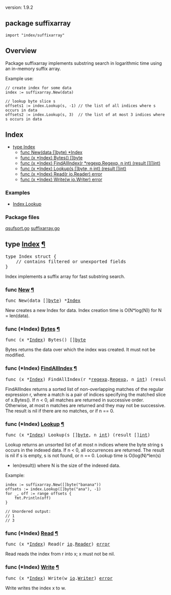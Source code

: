 version: 1.9.2
## package suffixarray

  `import "index/suffixarray"`

## Overview

Package suffixarray implements substring search in logarithmic time using an
in-memory suffix array.

Example use:

    // create index for some data
    index := suffixarray.New(data)

    // lookup byte slice s
    offsets1 := index.Lookup(s, -1) // the list of all indices where s occurs in data
    offsets2 := index.Lookup(s, 3)  // the list of at most 3 indices where s occurs in data

## Index

- [type Index](#Index)
  - [func New(data []byte) *Index](#New)
  - [func (x *Index) Bytes() []byte](#Index.Bytes)
  - [func (x *Index) FindAllIndex(r *regexp.Regexp, n int) (result [][]int)](#Index.FindAllIndex)
  - [func (x *Index) Lookup(s []byte, n int) (result []int)](#Index.Lookup)
  - [func (x *Index) Read(r io.Reader) error](#Index.Read)
  - [func (x *Index) Write(w io.Writer) error](#Index.Write)

### Examples

- [Index.Lookup](#exampleIndex_Lookup)

### Package files
 [qsufsort.go](//github.com/golang/go/blob/2ea7d3461bb41d0ae12b56ee52d43314bcdb97f9/src/index/suffixarray/qsufsort.go) [suffixarray.go](//github.com/golang/go/blob/2ea7d3461bb41d0ae12b56ee52d43314bcdb97f9/src/index/suffixarray/suffixarray.go)

<h2 id="Index">type <a href="//github.com/golang/go/blob/2ea7d3461bb41d0ae12b56ee52d43314bcdb97f9/src/index/suffixarray/suffixarray.go#L18">Index</a>
    <a href="#Index">¶</a></h2>
<pre>type Index struct {
    <span class="comment">// contains filtered or unexported fields</span>
}</pre>

Index implements a suffix array for fast substring search.

<h3 id="New">func <a href="//github.com/golang/go/blob/2ea7d3461bb41d0ae12b56ee52d43314bcdb97f9/src/index/suffixarray/suffixarray.go#L25">New</a>
    <a href="#New">¶</a></h3>
<pre>func New(data []<a href="/builtin/#byte">byte</a>) *<a href="#Index">Index</a></pre>

New creates a new Index for data. Index creation time is O(N*log(N)) for N =
len(data).

<h3 id="Index.Bytes">func (*Index) <a href="//github.com/golang/go/blob/2ea7d3461bb41d0ae12b56ee52d43314bcdb97f9/src/index/suffixarray/suffixarray.go#L155">Bytes</a>
    <a href="#Index.Bytes">¶</a></h3>
<pre>func (x *<a href="#Index">Index</a>) Bytes() []<a href="/builtin/#byte">byte</a></pre>

Bytes returns the data over which the index was created. It must not be
modified.

<h3 id="Index.FindAllIndex">func (*Index) <a href="//github.com/golang/go/blob/2ea7d3461bb41d0ae12b56ee52d43314bcdb97f9/src/index/suffixarray/suffixarray.go#L202">FindAllIndex</a>
    <a href="#Index.FindAllIndex">¶</a></h3>
<pre>func (x *<a href="#Index">Index</a>) FindAllIndex(r *<a href="/regexp/">regexp</a>.<a href="/regexp/#Regexp">Regexp</a>, n <a href="/builtin/#int">int</a>) (result [][]<a href="/builtin/#int">int</a>)</pre>

FindAllIndex returns a sorted list of non-overlapping matches of the regular
expression r, where a match is a pair of indices specifying the matched slice of
x.Bytes(). If n < 0, all matches are returned in successive order. Otherwise, at
most n matches are returned and they may not be successive. The result is nil if
there are no matches, or if n == 0.

<h3 id="Index.Lookup">func (*Index) <a href="//github.com/golang/go/blob/2ea7d3461bb41d0ae12b56ee52d43314bcdb97f9/src/index/suffixarray/suffixarray.go#L180">Lookup</a>
    <a href="#Index.Lookup">¶</a></h3>
<pre>func (x *<a href="#Index">Index</a>) Lookup(s []<a href="/builtin/#byte">byte</a>, n <a href="/builtin/#int">int</a>) (result []<a href="/builtin/#int">int</a>)</pre>

Lookup returns an unsorted list of at most n indices where the byte string s
occurs in the indexed data. If n < 0, all occurrences are returned. The result
is nil if s is empty, s is not found, or n == 0. Lookup time is O(log(N)*len(s)
+ len(result)) where N is the size of the indexed data.

<a id="exampleIndex_Lookup"></a>
Example:

    index := suffixarray.New([]byte("banana"))
    offsets := index.Lookup([]byte("ana"), -1)
    for _, off := range offsets {
        fmt.Println(off)
    }

    // Unordered output:
    // 1
    // 3

<h3 id="Index.Read">func (*Index) <a href="//github.com/golang/go/blob/2ea7d3461bb41d0ae12b56ee52d43314bcdb97f9/src/index/suffixarray/suffixarray.go#L88">Read</a>
    <a href="#Index.Read">¶</a></h3>
<pre>func (x *<a href="#Index">Index</a>) Read(r <a href="/io/">io</a>.<a href="/io/#Reader">Reader</a>) <a href="/builtin/#error">error</a></pre>

Read reads the index from r into x; x must not be nil.

<h3 id="Index.Write">func (*Index) <a href="//github.com/golang/go/blob/2ea7d3461bb41d0ae12b56ee52d43314bcdb97f9/src/index/suffixarray/suffixarray.go#L127">Write</a>
    <a href="#Index.Write">¶</a></h3>
<pre>func (x *<a href="#Index">Index</a>) Write(w <a href="/io/">io</a>.<a href="/io/#Writer">Writer</a>) <a href="/builtin/#error">error</a></pre>

Write writes the index x to w.


